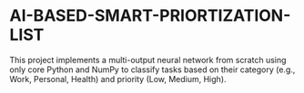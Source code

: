 # AI-BASED-SMART-PRIORTIZATION-LIST
This project implements a multi-output neural network from scratch using only core Python and NumPy to classify tasks based on their category (e.g., Work, Personal, Health) and priority (Low, Medium, High).

